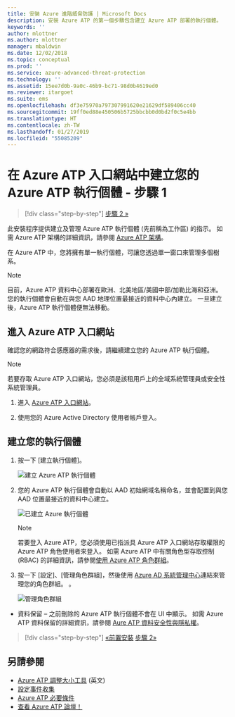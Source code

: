 ```yaml
---
title: 安裝 Azure 進階威脅防護 | Microsoft Docs
description: 安裝 Azure ATP 的第一個步驟包含建立 Azure ATP 部署的執行個體。
keywords: ''
author: mlottner
ms.author: mlottner
manager: mbaldwin
ms.date: 12/02/2018
ms.topic: conceptual
ms.prod: ''
ms.service: azure-advanced-threat-protection
ms.technology: ''
ms.assetid: 15ee7d0b-9a0c-46b9-bc71-98d0b4619ed0
ms.reviewer: itargoet
ms.suite: ems
ms.openlocfilehash: df3e75970a797307991620e21629df589406cc40
ms.sourcegitcommit: 19ff0ed88e450506b5725bbcbb0d0bd2f0c5e4bb
ms.translationtype: HT
ms.contentlocale: zh-TW
ms.lasthandoff: 01/27/2019
ms.locfileid: "55085209"
---
```

# <a name="creating-your-azure-atp-instance-in-the-azure-atp-portal---step-1"></a>在 Azure ATP 入口網站中建立您的 Azure ATP 執行個體 - 步驟 1

> [!div class="step-by-step"]
> [步驟 2 »](install-atp-step2.md)

此安裝程序提供建立及管理 Azure ATP 執行個體 (先前稱為工作區) 的指示。 如需 Azure ATP 架構的詳細資訊，請參閱 [Azure ATP 架構](atp-architecture.md)。

在 Azure ATP 中，您將擁有單一執行個體，可讓您透過單一窗口來管理多個樹系。 

> [!NOTE]
> 目前，Azure ATP 資料中心部署在歐洲、北美地區/美國中部/加勒比海和亞洲。 您的執行個體會自動在與您 AAD 地理位置最接近的資料中心內建立。 一旦建立後，Azure ATP 執行個體便無法移動。 

## <a name="enter-the-azure-atp-portal"></a>進入 Azure ATP 入口網站

確認您的網路符合感應器的需求後，請繼續建立您的 Azure ATP 執行個體。

> [!NOTE]
>若要存取 Azure ATP 入口網站，您必須是該租用戶上的全域系統管理員或安全性系統管理員。


1.  進入 [Azure ATP 入口網站](https://portal.atp.azure.com)。

2.  使用您的 Azure Active Directory 使用者帳戶登入。

## <a name="create-your-instance"></a>建立您的執行個體

1. 按一下 [建立執行個體]。 

    ![建立 Azure ATP 執行個體](media/create-instance.png)

2. 您的 Azure ATP 執行個體會自動以 AAD 初始網域名稱命名，並會配置到與您 AAD 位置最接近的資料中心建立。 

    ![已建立 Azure 執行個體](media/instance-created.png)

    > [!NOTE]
    > 若要登入 Azure ATP，您必須使用已指派具 Azure ATP 入口網站存取權限的 Azure ATP 角色使用者來登入。 如需 Azure ATP 中有關角色型存取控制 (RBAC) 的詳細資訊，請參閱[使用 Azure ATP 角色群組](atp-role-groups.md)。
 
3. 按一下 [設定]、[管理角色群組]，然後使用 [Azure AD 系統管理中心](https://docs.microsoft.com/azure/active-directory/active-directory-assign-admin-roles-azure-portal)連結來管理您的角色群組。 。

    ![管理角色群組](media/creation-manage-role-groups.png)

- 資料保留 – 之前刪除的 Azure ATP 執行個體不會在 UI 中顯示。 如需 Azure ATP 資料保留的詳細資訊，請參閱 [Aure ATP 資料安全性與隱私權](atp-privacy-compliance.md)。


> [!div class="step-by-step"]
> [«前置安裝](atp-prerequisites.md)
> [步驟 2»](install-atp-step2.md)



## <a name="see-also"></a>另請參閱
- [Azure ATP 調整大小工具](http://aka.ms/aatpsizingtool) \(英文\)
- [設定事件收集](configure-event-collection.md)
- [Azure ATP 必要條件](atp-prerequisites.md)
- [查看 Azure ATP 論壇！](https://aka.ms/azureatpcommunity)
